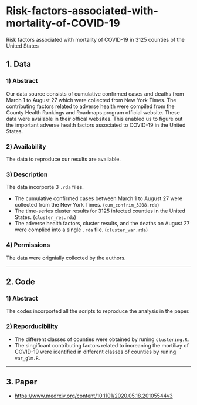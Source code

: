 # Risk-factors-associated-with-mortality-of-COVID-19
Risk factors associated with mortality of COVID-19 in 3125 counties of the United States
## 1. Data 
### 1) Abstract
Our data source consists of cumulative confirmed cases and deaths from March 1 to August 27 which were collected from New York Times. The contributing factors related to adverse health were compiled from the County Health Rankings and Roadmaps program official website. These data were available in their offical websites. This enabled us to figure out the important adverse health factors associated to COVID-19 in the United States.

### 2) Availability
The data to reproduce our results are available.

### 3) Description
The data incorporte 3 `.rda` files.
- The cumulative confirmed cases between March 1 to August 27 were collected from the New York Times. (`cum_confrim_3208.rda`)
- The time-series cluster results for 3125 infected counties in the United States. (`cluster_res.rda`)
- The adverse health factors, cluster results, and the deaths on August 27 were complied into a single `.rda` file. (`cluster_var.rda`) 

### 4) Permissions
The data were orignially collected by the authors.

----
## 2. Code
### 1) Abstract
The codes incorported all the scripts to reproduce the analysis in the paper. 

### 2) Reporducibility
- The different classes of counties were obtained by runing `clustering.R`.
- The singificant contributing factors related to increaning the mortiliay of COVID-19 were identified in different classes of counties by runing `var_glm.R`.


----
## 3. Paper

- https://www.medrxiv.org/content/10.1101/2020.05.18.20105544v3